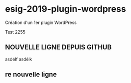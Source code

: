 # esig-2019-plugin-wordpress
Création d'un 1er plugin WordPress

Test 2255

## NOUVELLE LIGNE DEPUIS GITHUB

asdélf asdélk

## re nouvelle ligne
